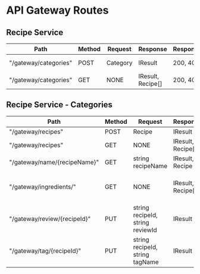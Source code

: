 # API Gateway Routes

## Recipe Service

| Path                  | Method | Request  | Response          | ResponseCodes | Description        |
| --------------------- | ------ | -------- | ----------------- | ------------- | ------------------ |
| "/gateway/categories" | POST   | Category | IResult           | 200, 400      | Add category       |
| "/gateway/categories" | GET    | NONE     | IResult, Recipe[] | 200, 404      | Get all categories |

## Recipe Service - Categories

| Path                         | Method | Request                          | Response          | ResponseCodes | Description                      |
| ---------------------------- | ------ | -------------------------------- | ----------------- | ------------- | -------------------------------- |
| "/gateway/recipes"           | POST   | Recipe                           | IResult           | 200, 400      | Add recipe                       |
| "/gateway/recipes"           | GET    | NONE                             | IResult, Recipe[] | 200, 404      | Get all recipes                  |
| "/gateway/name/{recipeName}" | GET    | string recipeName                | IResult, Recipe   | 200, 404      | Get recipe by name               |
| "/gateway/ingredients/"      | GET    | NONE                             | IResult, Recipe[] | 200, 404      | Get all recipes with ingredients |
| "/gateway/review/{recipeId}" | PUT    | string recipeId, string reviewId | IResult           | 200, 404      | Add review to recipe             |
| "/gateway/tag/{recipeId}"    | PUT    | string recipeId, string tagName  | IResult           | 200, 404      | Add tag to recipe                |
